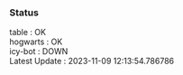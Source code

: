 ### Status


table : OK  
hogwarts : OK  
icy-bot : DOWN  
Latest Update : 2023-11-09 12:13:54.786786

